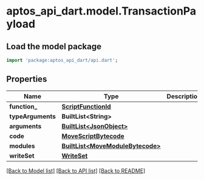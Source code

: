 # aptos_api_dart.model.TransactionPayload

## Load the model package
```dart
import 'package:aptos_api_dart/api.dart';
```

## Properties
Name | Type | Description | Notes
------------ | ------------- | ------------- | -------------
**function_** | [**ScriptFunctionId**](ScriptFunctionId.md) |  | 
**typeArguments** | **BuiltList&lt;String&gt;** |  | 
**arguments** | [**BuiltList&lt;JsonObject&gt;**](JsonObject.md) |  | 
**code** | [**MoveScriptBytecode**](MoveScriptBytecode.md) |  | 
**modules** | [**BuiltList&lt;MoveModuleBytecode&gt;**](MoveModuleBytecode.md) |  | 
**writeSet** | [**WriteSet**](WriteSet.md) |  | 

[[Back to Model list]](../README.md#documentation-for-models) [[Back to API list]](../README.md#documentation-for-api-endpoints) [[Back to README]](../README.md)


